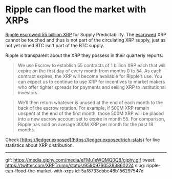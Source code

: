 # Ripple can flood the market with XRPs
    
[Ripple escrowed 55 billlion XRP](https://ripple.com/insights/ripple-escrows-55-billion-xrp-for-supply-predictability/) for Supply Predictability. The [escrowed](https://ripple.com/dev-blog/explanation-ripples-xrp-escrow/) XRP cannot be touched and thus is not part of the circulating XRP supply, just as not yet mined BTC isn't part of the BTC supply.

Ripple is transparent about the XRP they possess in their quarterly reports:
> We use Escrow to establish 55 contracts of 1 billion XRP each that will expire on the first day of every month from months 0 to 54. As each contract expires, the XRP will become available for Ripple’s use. You can expect us to continue to use XRP for incentives to market makers who offer tighter spreads for payments and selling XRP to institutional investors.

> We’ll then return whatever is unused at the end of each month to the back of the escrow rotation. For example, if 500M XRP remain unspent at the end of the first month, those 500M XRP will be placed into a new escrow account set to expire in month 55. For comparison, Ripple has sold on average 300M XRP per month for the past 18 months.

Check [https://ledger.exposed](https://ledger.exposed/rich-stats) for live statistics about XRP distribution.

---

gif: https://media.giphy.com/media/eFMu1eWQMQ0Q8/giphy.gif
tweet: https://twitter.com/XRPTrump/status/959097605383860224
slug: ripple-can-flood-the-market-with-xrps
id: 5af8733cbbc48b156297547d